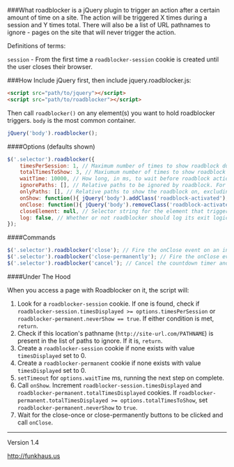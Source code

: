 ###What
roadblocker is a jQuery plugin to trigger an action after a certain amount of time on a site. The action will be triggered X times during a session and Y times total. There will also be a list of URL pathnames to ignore - pages on the site that will never trigger the action.

Definitions of terms:

`session` - From the first time a `roadblocker-session` cookie is created until the user closes their browser.

###How
Include jQuery first, then include jquery.roadblocker.js:

```html
<script src="path/to/jquery"></script>
<script src="path/to/roadblocker"></script>
```

Then call `roadblocker()` on any element(s) you want to hold roadblocker triggers. `body` is the most common container.

```javascript
jQuery('body').roadblocker();
```

####Options (defaults shown)

```javascript
$('.selector').roadblocker({
    timesPerSession: 1, // Maximum number of times to show roadblock during session
    totalTimesToShow: 3, // Maxiumum number of times to show roadblock ever (technically maximum number of times to show roadblock over 10 years)
    waitTime: 10000, // How long, in ms, to wait before roadblock action is triggered
    ignorePaths: [], // Relative paths to be ignored by roadblock. For example, '/' for the home page, or '/posts/' for a posts page.
    onlyPaths: [], // Relative paths to show the roadblock on, excluding unlisted paths. Same format as ignorPaths.
    onShow: function(){ jQuery('body').addClass('roadblock-activated'); }, // Function to call when roadblock appears
    onClose: function(){ jQuery('body').removeClass('roadblock-activated'); }, // Function to call when user closes roadblock,
    closeElement: null, // Selector string for the element that triggers jQuery('body').roadblocker('close') when clicked
    log: false, // Whether or not roadblocker should log its exit logic
});
```

####Commands
```javascript
$('.selector').roadblocker('close'); // Fire the onClose event on an initialized roadblock
$('.selector').roadblocker('close-permanently'); // Fire the onClose event and never show the roadblock again
$('.selector').roadblocker('cancel'); // Cancel the countdown timer and prevent `onShow` from firing automatically
```

####Under The Hood

When you access a page with Roadblocker on it, the script will:

1. Look for a `roadblocker-session` cookie. If one is found, check if `roadblocker-session.timesDisplayed >= options.timesPerSession` or `roadblocker-permanent.neverShow == true`. If either condition is met, `return`.
1. Check if this location's pathname (`http://site-url.com/PATHNAME`) is present in the list of paths to ignore. If it is, `return`.
1. Create a `roadblocker-session` cookie if none exists with value `timesDisplayed` set to 0.
1. Create a `roadblocker-permanent` cookie if none exists with value `timesDisplayed` set to 0.
1. `setTimeout` for `options.waitTime` ms, running the next step on complete.
1. Call `onShow`. Increment `roadblocker-session.timesDisplayed` and `roadblocker-permanent.totalTimesDisplayed` cookies. If `roadblocker-permanent.totalTimesDisplayed >= options.totalTimesToShow`, set `roadblocker-permanent.neverShow` to `true`.
1. Wait for the close-once or close-permanently buttons to be clicked and call `onClose`.

-------

Version 1.4

http://funkhaus.us
